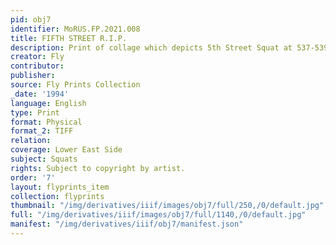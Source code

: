 ```yaml
---
pid: obj7
identifier: MoRUS.FP.2021.008
title: FIFTH STREET R.I.P.
description: Print of collage which depicts 5th Street Squat at 537-539 E. 5th Street.
creator: Fly
contributor:
publisher:
source: Fly Prints Collection
_date: '1994'
language: English
type: Print
format: Physical
format_2: TIFF
relation:
coverage: Lower East Side
subject: Squats
rights: Subject to copyright by artist.
order: '7'
layout: flyprints_item
collection: flyprints
thumbnail: "/img/derivatives/iiif/images/obj7/full/250,/0/default.jpg"
full: "/img/derivatives/iiif/images/obj7/full/1140,/0/default.jpg"
manifest: "/img/derivatives/iiif/obj7/manifest.json"
---
```

